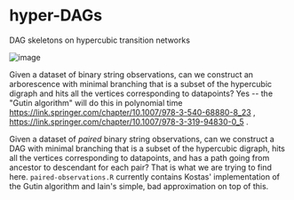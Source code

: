 # hyper-DAGs
DAG skeletons on hypercubic transition networks

![image](https://github.com/StochasticBiology/hyper-DAGs/assets/50171196/44b0b540-2c85-442c-9f19-ccbf4ae042cb)

Given a dataset of binary string observations, can we construct an arborescence with minimal branching that is a subset of the hypercubic digraph and hits all the vertices corresponding to datapoints? Yes -- the "Gutin algorithm" will do this in polynomial time https://link.springer.com/chapter/10.1007/978-3-540-68880-8_23 , https://link.springer.com/chapter/10.1007/978-3-319-94830-0_5 .

Given a dataset of *paired* binary string observations, can we construct a DAG with minimal branching that is a subset of the hypercubic digraph, hits all the vertices corresponding to datapoints, and has a path going from ancestor to descendant for each pair? That is what we are trying to find here. `paired-observations.R` currently contains Kostas' implementation of the Gutin algorithm and Iain's simple, bad approximation on top of this. 
